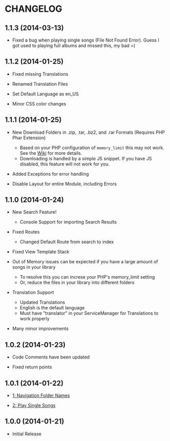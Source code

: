 # CHANGELOG

## 1.1.3 (2014-03-13)

- Fixed a bug when playing single songs (File Not Found Error). Guess I got used to playing full albums and missed this, my bad =)

## 1.1.2 (2014-01-25)

- Fixed missing Translations

- Renamed Translation Files

- Set Default Language as en_US

- Minor CSS color changes

## 1.1.1 (2014-01-25)

- New Download Folders in .zip, .tar, .bz2, and .rar Formats (Requires PHP Phar Extension)
    - Based on your PHP configuration of ```memory_limit``` this may not work.
      See the [Wiki](../../wiki) for more details.
    - Downloading is handled by a simple JS snippet.
      If you have JS disabled, this feature will not work for you.

- Added Exceptions for error handling

- Disable Layout for entire Module, including Errors

## 1.1.0 (2014-01-24)

- New Search Feature!
    - Console Support for importing Search Results

- Fixed Routes
    - Changed Default Route from search to index

- Fixed View Template Stack

- Out of Memory issues can be expected if you have a large amount of songs in your library
    - To resolve this you can increse your PHP's memory_limit setting
    - Or, reduce the files in your library into different folders

- Translation Support
    - Updated Translations
    - English is the default language
    - Must have "translator" in your ServiceManager for Translations to work properly

- Many minor improvements

## 1.0.2 (2014-01-23)

- Code Comments have been updated

- Fixed return points

## 1.0.1 (2014-01-22)

- [1: Navigation Folder Names](https://github.com/diemuzi/mp3/issues/1)

- [2: Play Single Songs](https://github.com/diemuzi/mp3/issues/2)

## 1.0.0 (2014-01-21)

- Initial Release
